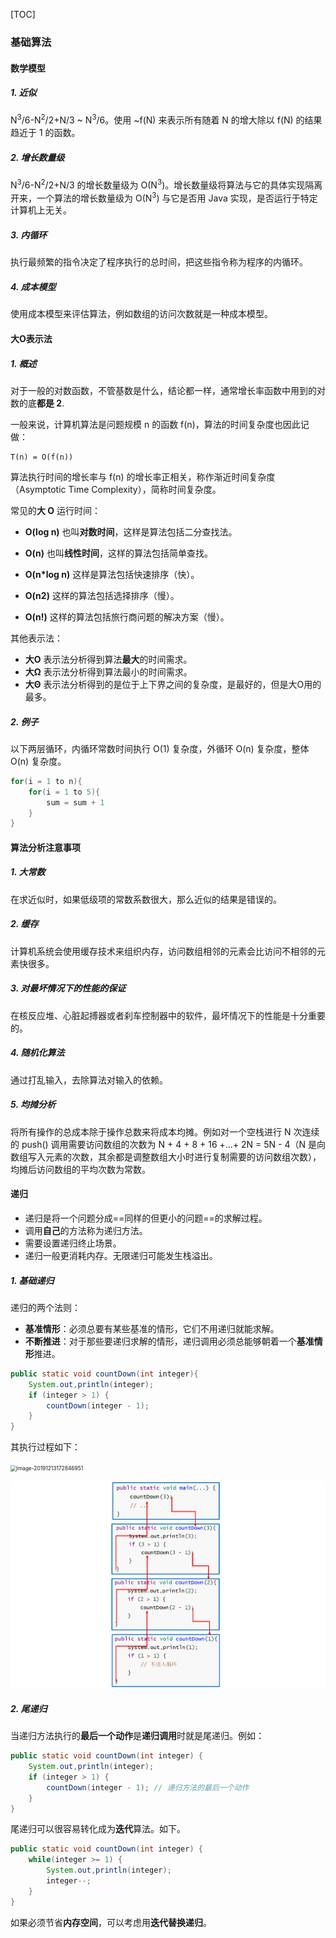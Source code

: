 [TOC]



### 基础算法

#### 数学模型

#####  1. 近似

N<sup>3</sup>/6-N<sup>2</sup>/2+N/3 \~ N<sup>3</sup>/6。使用 \~f(N) 来表示所有随着 N 的增大除以 f(N) 的结果趋近于 1 的函数。

#####  2. 增长数量级

N<sup>3</sup>/6-N<sup>2</sup>/2+N/3 的增长数量级为 O(N<sup>3</sup>)。增长数量级将算法与它的具体实现隔离开来，一个算法的增长数量级为 O(N<sup>3</sup>) 与它是否用 Java 实现，是否运行于特定计算机上无关。

#####  3. 内循环

执行最频繁的指令决定了程序执行的总时间，把这些指令称为程序的内循环。

#####  4. 成本模型

使用成本模型来评估算法，例如数组的访问次数就是一种成本模型。



#### 大O表示法

##### 1. 概述

对于一般的对数函数，不管基数是什么，结论都一样，通常增长率函数中用到的对数的底**都是 2**.

一般来说，计算机算法是问题规模 n 的函数 f(n)，算法的时间复杂度也因此记做：

```
T(n) = O(f(n))
```

算法执行时间的增长率与 f(n) 的增长率正相关，称作渐近时间复杂度（Asymptotic Time Complexity），简称时间复杂度。

常见的**大 O** 运行时间：

- **O(log n)** 也叫**对数时间**，这样是算法包括二分查找法。

- **O(n)** 也叫**线性时间**，这样的算法包括简单查找。

- **O(n*log n)** 这样是算法包括快速排序（快）。

- **O(n2)** 这样的算法包括选择排序（慢）。

- **O(n!)** 这样的算法包括旅行商问题的解决方案（慢）。

其他表示法：

- **大O** 表示法分析得到算法**最大**的时间需求。
- **大Ω** 表示法分析得到算法最小的时间需求。
- **大Θ** 表示法分析得到的是位于上下界之间的复杂度，是最好的，但是大O用的最多。

##### 2. 例子

以下两层循环，内循环常数时间执行 O(1) 复杂度，外循环 O(n) 复杂度，整体 O(n) 复杂度。

```java
for(i = 1 to n){
    for(i = 1 to 5){	
        sum = sum + 1
    }
}
```



#### 算法分析注意事项

#####  1. 大常数

在求近似时，如果低级项的常数系数很大，那么近似的结果是错误的。

#####  2. 缓存

计算机系统会使用缓存技术来组织内存，访问数组相邻的元素会比访问不相邻的元素快很多。

#####  3. 对最坏情况下的性能的保证

在核反应堆、心脏起搏器或者刹车控制器中的软件，最坏情况下的性能是十分重要的。

#####  4. 随机化算法

通过打乱输入，去除算法对输入的依赖。

#####  5. 均摊分析

将所有操作的总成本除于操作总数来将成本均摊。例如对一个空栈进行 N 次连续的 push() 调用需要访问数组的次数为 N + 4 + 8 + 16 +...+ 2N = 5N - 4（N 是向数组写入元素的次数，其余都是调整数组大小时进行复制需要的访问数组次数），均摊后访问数组的平均次数为常数。



#### 递归

- 递归是将一个问题分成==同样的但更小的问题==的求解过程。
- 调用**自己**的方法称为递归方法。
- 需要设置递归终止场景。
- 递归一般更消耗内存。无限递归可能发生栈溢出。

##### 1. 基础递归

递归的两个法则：

- **基准情形**：必须总要有某些基准的情形，它们不用递归就能求解。
- **不断推进**：对于那些要递归求解的情形，递归调用必须总能够朝着一个**基准情形**推进。

```java
public static void countDown(int integer){
    System.out,println(integer);
    if (integer > 1) {
        countDown(integer - 1);
    }
}
```

其执行过程如下：

<img src="../B 数据结构与算法lao/assets/image-20191213172846951.png" alt="image-20191213172846951" style="zoom:60%;" />

![image-20191213173305509](assets/image-20191213173305509.png)

##### 2. 尾递归

当递归方法执行的**最后一个动作**是**递归调用**时就是尾递归。例如：

```java
public static void countDown(int integer) {
    System.out,println(integer);
    if (integer > 1) {
        countDown(integer - 1);	// 递归方法的最后一个动作
    }
}
```

尾递归可以很容易转化成为**迭代**算法。如下。

```java
public static void countDown(int integer) {
    while(integer >= 1) {
        System.out,println(integer);
        integer--;
    }
}
```

如果必须节省**内存空间**，可以考虑用**迭代替换递归**。

